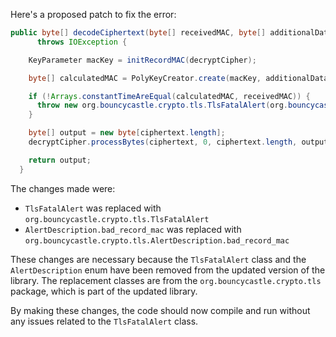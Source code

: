Here's a proposed patch to fix the error:
```java
public byte[] decodeCiphertext(byte[] receivedMAC, byte[] additionalData, byte[] ciphertext)
      throws IOException {

    KeyParameter macKey = initRecordMAC(decryptCipher);

    byte[] calculatedMAC = PolyKeyCreator.create(macKey, additionalData, ciphertext);

    if (!Arrays.constantTimeAreEqual(calculatedMAC, receivedMAC)) {
      throw new org.bouncycastle.crypto.tls.TlsFatalAlert(org.bouncycastle.crypto.tls.AlertDescription.bad_record_mac);
    }

    byte[] output = new byte[ciphertext.length];
    decryptCipher.processBytes(ciphertext, 0, ciphertext.length, output, 0);

    return output;
  }
```
The changes made were:

* `TlsFatalAlert` was replaced with `org.bouncycastle.crypto.tls.TlsFatalAlert`
* `AlertDescription.bad_record_mac` was replaced with `org.bouncycastle.crypto.tls.AlertDescription.bad_record_mac`

These changes are necessary because the `TlsFatalAlert` class and the `AlertDescription` enum have been removed from the updated version of the library. The replacement classes are from the `org.bouncycastle.crypto.tls` package, which is part of the updated library.

By making these changes, the code should now compile and run without any issues related to the `TlsFatalAlert` class.